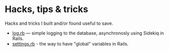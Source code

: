 Hacks, tips & tricks
=====

Hacks and tricks I built and/or found useful to save.

* [log.rb](log.rb) — simple logging to the database, asynchronosly using Sidekiq in Rails.
* [settings.rb](settings.rb) - the way to have "global" variables in Rails.